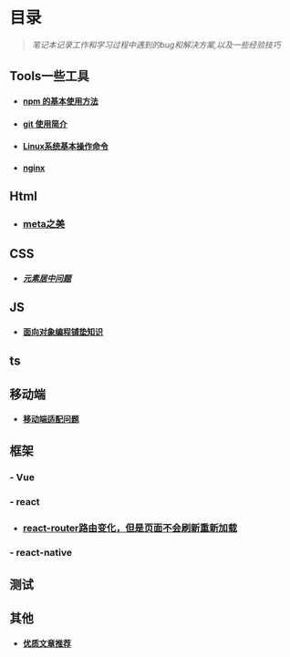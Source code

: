 # 目录

> *笔记本记录工作和学习过程中遇到的bug和解决方案,以及一些经验技巧*

## Tools一些工具

- #### [npm 的基本使用方法](./Tools/npm的基本使用方法.md)

- #### [git 使用简介](./Tools/git使用简介.md)

- #### [Linux系统基本操作命令](./Tools/Linux系统基本操作命令.md)

- #### [nginx](./Tools/nginx.md)

## Html

- ### [meta之美](./Html/meta之美.md)

## CSS
- ##### [元素居中问题](./CSS/元素居中问题.md)

## JS

- #### [面向对象编程铺垫知识](./JS/面向对象铺垫.md)

## ts

## 移动端
- #### [移动端适配问题](./移动端/移动端适配问题.md)

## 框架

### - Vue

### - react

- ### [react-router路由变化，但是页面不会刷新重新加载](./react/react-route路由变页面不变问题记录.md)

### - react-native

## 测试

## 其他

- #### [优质文章推荐](./其他/优质文章推荐.md)

